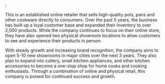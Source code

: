 :

<businessDescription title="Online Cookware Retailer">
 
This is an established online retailer that sells high-quality pots, pans and other cookware directly to consumers. Over the past 5 years, the business has built up a loyal customer base and expanded their inventory to over 2,000 products. While the company continues to focus on their online store, they have also opened two physical showroom locations to allow customers to see and experience their products in person. 

With steady growth and increasing brand recognition, the company aims to open 5-10 new showrooms in major cities over the next 3 years. They also plan to expand into cutlery, small kitchen appliances, and other kitchen accessories to become a one-stop shop for home cooks and cooking enthusiasts. Through a combination of online and physical retail, this company is poised for continued success and growth.

